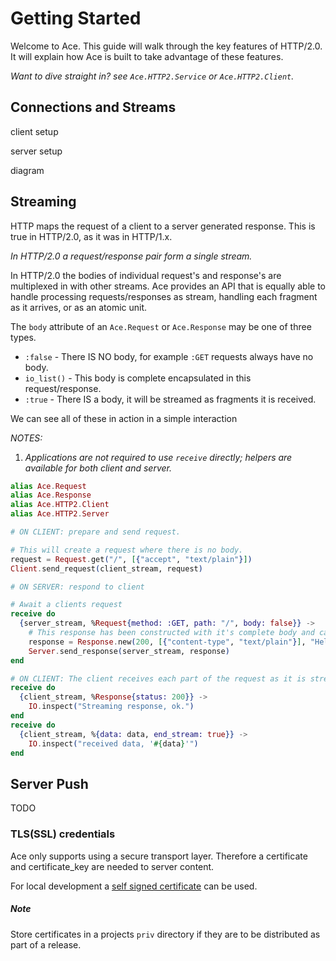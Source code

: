 # Getting Started

Welcome to Ace.
This guide will walk through the key features of HTTP/2.0.
It will explain how Ace is built to take advantage of these features.

*Want to dive straight in? see `Ace.HTTP2.Service` or `Ace.HTTP2.Client`.*

## Connections and Streams

client setup

server setup

diagram

## Streaming

HTTP maps the request of a client to a server generated response.
This is true in HTTP/2.0, as it was in HTTP/1.x.

*In HTTP/2.0 a request/response pair form a single stream.*

In HTTP/2.0 the bodies of individual request's and response's are multiplexed in with other streams.
Ace provides an API that is equally able to handle processing requests/responses as stream, handling each fragment as it arrives, or as an atomic unit.

The `body` attribute of an `Ace.Request` or `Ace.Response` may be one of three types.

- `:false` - There IS NO body, for example `:GET` requests always have no body.
- `io_list()` - This body is complete encapsulated in this request/response.
- `:true` - There IS a body, it will be streamed as fragments it is received.

We can see all of these in action in a simple interaction

*NOTES:*

1. *Applications are not required to use `receive` directly; helpers are available for both client and server.*

```elixir
alias Ace.Request
alias Ace.Response
alias Ace.HTTP2.Client
alias Ace.HTTP2.Server

# ON CLIENT: prepare and send request.

# This will create a request where there is no body.
request = Request.get("/", [{"accept", "text/plain"}])
Client.send_request(client_stream, request)

# ON SERVER: respond to client

# Await a clients request
receive do
  {server_stream, %Request{method: :GET, path: "/", body: false}} ->
    # This response has been constructed with it's complete body and can be sent as a whole.
    response = Response.new(200, [{"content-type", "text/plain"}], "Hello, World!")
    Server.send_response(server_stream, response)
end

# ON CLIENT: The client receives each part of the request as it is streamed
receive do
  {client_stream, %Response{status: 200}} ->
    IO.inspect("Streaming response, ok.")
end
receive do
  {client_stream, %{data: data, end_stream: true}} ->
    IO.inspect("received data, '#{data}'")
end
```

## Server Push

TODO

### TLS(SSL) credentials

Ace only supports using a secure transport layer.
Therefore a certificate and certificate_key are needed to server content.

For local development a [self signed certificate](http://how2ssl.com/articles/openssl_commands_and_tips/) can be used.

##### Note

Store certificates in a projects `priv` directory if they are to be distributed as part of a release.
